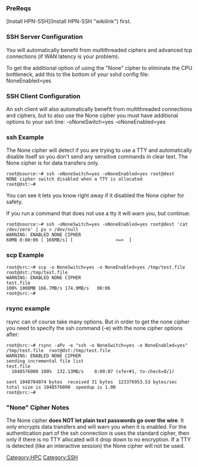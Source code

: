 ### PreReqs

[Install HPN-SSH](Install HPN-SSH "wikilink") first.

### SSH Server Configuration

You will automatically benefit from multithreaded ciphers and advanced
tcp connections (if WAN latency is your problem).

To get the additional option of using the "None" cipher to eliminate the
CPU bottleneck, add this to the bottom of your sshd config file:
NoneEnabled=yes

### SSH Client Configuration

An ssh client will also automatically benefit from multithreaded
connections and ciphers, but to also use the None cipher you must have
additional options to your ssh line: -oNoneSwitch=yes -oNoneEnabled=yes

### ssh Example

The None cipher will detect if you are trying to use a TTY and
automatically disable itself so you don't send any sensitive commands in
clear text. The None cipher is for data transfers only.

    root@source:~# ssh -oNoneSwitch=yes -oNoneEnabled=yes root@dest
    NONE cipher switch disabled when a TTY is allocated
    root@dst:~# 

You can see it lets you know right away if it disabled the None cipher
for safety.

If you run a command that does not use a tty it will warn you, but
continue:

    root@source:~# ssh -oNoneSwitch=yes -oNoneEnabled=yes root@dest 'cat /dev/zero' | pv > /dev/null                                                                                                                                                                                            
    WARNING: ENABLED NONE CIPHER
    60MB 0:00:06 [ 166MB/s] [                <=>  ]

### scp Example

    root@src:~# scp -o NoneSwitch=yes -o NoneEnabled=yes /tmp/test.file  root@dst:/tmp/test.file
    WARNING: ENABLED NONE CIPHER
    test.file                                                                                                                                                                                       100% 1000MB 166.7MB/s 174.9MB/s   00:06    
    root@src:~# 

### rsync example

rsync can of course take many options. But in order to get the none
cipher you need to specify the ssh command (-e) with the none cipher
options after:

    root@src:~# rsync -aPv -e "ssh -o NoneSwitch=yes -o NoneEnabled=yes" /tmp/test.file  root@dst:/tmp/test.file
    WARNING: ENABLED NONE CIPHER
    sending incremental file list
    test.file
      1048576000 100%  132.13MB/s    0:00:07 (xfer#1, to-check=0/1)

    sent 1048704074 bytes  received 31 bytes  123376953.53 bytes/sec
    total size is 1048576000  speedup is 1.00
    root@src:~# 

### "None" Cipher Notes

The None cipher **does NOT let plain text passwords go over the wire**.
It only encrypts data transfers and will warn you when it is enabled.
For the authentication part of the ssh connection is uses the standard
cipher, then only if there is no TTY allocated will it drop down to no
encryption. If a TTY is detected (like an interactive session) the None
cipher will not be used.

<Category:HPC> <Category:SSH>
